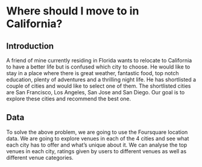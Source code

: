 # Where should I move to in California?

## Introduction

A friend of mine currently residing in Florida wants to relocate to California to have a better life but is confused which city to choose. He would like to stay in a place where there is great weather, fantastic food, top notch education, plenty of adventures and a thrilling night life. He has shortlisted a couple of cities and would like to select one of them. The shortlisted cities are San Francisco, Los Angeles, San Jose and San Diego. Our goal is to explore these cities and recommend the best one.

## Data 

To solve the above problem, we are going to use the Foursquare location data. We are going to explore venues in each of the 4 cities and see what each city has to offer and what’s unique about it. We can analyse the top venues in each city, ratings given by users to different venues as well as different venue categories.

